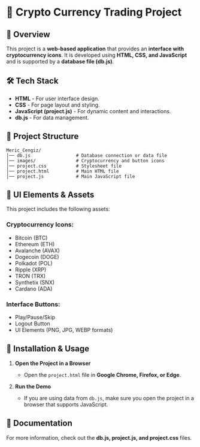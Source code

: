 # 🎯 Crypto Currency Trading Project

## 📌 Overview

This project is a **web-based application** that provides an **interface with cryptocurrency icons**. It is developed using **HTML, CSS, and JavaScript** and is supported by a **database file (db.js)**.

## 🛠️ Tech Stack

- **HTML** - For user interface design.
- **CSS** - For page layout and styling.
- **JavaScript (project.js)** - For dynamic content and interactions.
- **db.js** - For data management.

## 📂 Project Structure

```
Meric_Cengiz/
│── db.js                 # Database connection or data file
│── images/               # Cryptocurrency and button icons
│── project.css           # Stylesheet file
│── project.html          # Main HTML file
│── project.js            # Main JavaScript file
```

## 🎨 UI Elements & Assets

This project includes the following assets:

### **Cryptocurrency Icons:**
- Bitcoin (BTC)
- Ethereum (ETH)
- Avalanche (AVAX)
- Dogecoin (DOGE)
- Polkadot (POL)
- Ripple (XRP)
- TRON (TRX)
- Synthetix (SNX)
- Cardano (ADA)

### **Interface Buttons:**
- Play/Pause/Skip
- Logout Button
- UI Elements (PNG, JPG, WEBP formats)

## 🚀 Installation & Usage

1. **Open the Project in a Browser**  
   - Open the `project.html` file in **Google Chrome, Firefox, or Edge**.

2. **Run the Demo**  
   - If you are using data from `db.js`, make sure you open the project in a browser that supports JavaScript.

## 📜 Documentation

For more information, check out the **db.js, project.js, and project.css** files.
